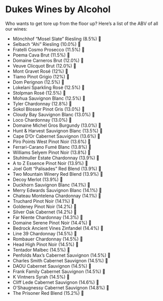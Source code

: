# Dukes Wines by Alcohol
Who wants to get tore up from the floor up? Here’s a list of the ABV of all our wines:
- Mönchhof “Mosel Slate” Riesling (8.5%) 🍾
 - Selbach “Ahi” Riesling (10.0%)  🍷
 - Fratelli Cosmo Prosecco (11.5%) 🍾
 - Poema Cava Brut (11.5%) 🍷
 - Domaine Carneros Brut (12.0%) 🍾
 - Veuve Clicquot Brut (12.0%) 🍾
 - Mont Gravet Rosé (12%) 🍷
 - Tiamo Pinot Grigio (12%) 🍷
 - Dom Perignon (12.5%) 🍾
 - Lokelani Sparkling Rosé (12.5%) 🍷
 - Stolpman Rosé (12.5%) 🍷
 - Mohua Sauvignon Blanc (12.5%) 🍷
 - Tyler Chardonnay (12.8%) 🍷
 - Sokol Blosser Pinot Gris (13.0%) 🍾
 - Cloudy Bay Sauvignon Blanc (13.0%) 🍾
 - Loco Chardonnay (13.0%) 🍾
 - Domaine Michel Gros Burgundy (13.0%) 🍾
 - Hunt & Harvest Sauvignon Blanc (13.5%) 🍷
 - Cape D’Or Cabernet Sauvignon (13.6%) 🍷
 - Piro Points West Pinot Noir (13.6%) 🍾
 - Ferrari-Carano Fumé Blanc (13.8%) 🍾
 - Williams Selyem Pinot Noir (13.8%) 🍾
 - Stuhlmuller Estate Chardonnay (13.9%) 🍾
 - A to Z Essence Pinot Noir (13.9%) 🍷
 - Joel Gott “Palisades” Red Blend (13.9%) 🍷
 - Two Mountain Winery Red Blend (13.9%) 🍷
 - Decoy Merlot (13.9%) 🍾
 - Duckhorn Sauvignon Blanc (14.1%) 🍾
 - Merry Edwards Sauvignon Blanc (14.1%) 🍾
 - Chateau Montelena Chardonnay (14.1%) 🍾
 - Truchard Pinot Noir (14.1%) 🍾
 - Goldeney Pinot Noir (14.2%) 🍾
 - Silver Oak Cabernet (14.2%) 🍾
 - Far Niente Chardonnay (14.3%) 🍾
 - Domaine Serene Pinot Noir (14.4%) 🍾
 - Bedrock Ancient Vines Zinfandel (14.4%) 🍾
 - Line 39 Chardonnay (14.5%) 🍷
 - Rombauer Chardonnay (14.5%) 🍷
 - Head High Pinot Noir (14.5%) 🍷
 - Tentador Malbec (14.5%) 🍷
 - Penfolds Max’s Cabernet Sauvignon (14.5%) 🍷
 - Charles Smith Cabernet Sauvignon (14.5%) 🍾
 - DAOU Cabernet Sauvignon (14.5%) 🍾
 - Frank Family Cabernet Sauvignon (14.5%) 🍾
 - K Vintners Syrah (14.5%) 🍾
 - Cliff Lede Cabernet Sauvignon (14.6%) 🍾
 - O’Shaugnessy Cabernet Sauvignon (14.8%) 🍾
 - The Prisoner Red Blend (15.2%) 🍾
